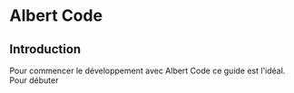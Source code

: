 # Albert Code

## Introduction

Pour commencer le développement avec Albert Code ce guide est l'idéal. Pour débuter
